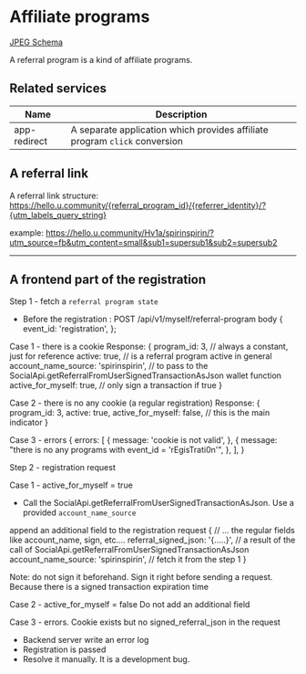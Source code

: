 # Affiliate programs

[JPEG Schema](../jpg/referral-program-workflow.jpg)


A referral program is a kind of affiliate programs.


## Related services


Name | Description
--- | ---
app-redirect | A separate application which provides affiliate program `click` conversion


## A referral link

A referral link structure:
https://hello.u.community/{referral_program_id}/{referrer_identity}/?{utm_labels_query_string}

example:
https://hello.u.community/Hv1a/spirinspirin/?utm_source=fb&utm_content=small&sub1=supersub1&sub2=supersub2

----------------------------------------------


## A frontend part of the registration

Step 1 - fetch a `referral program state`

* Before the registration :
POST /api/v1/myself/referral-program
body {
    event_id: 'registration',
};

Case 1 - there is a cookie
Response:
{
    program_id: 3, // always a constant, just for reference
    active: true, // is a referral program active in general
    account_name_source: 'spirinspirin', // to pass to the SocialApi.getReferralFromUserSignedTransactionAsJson wallet function
    active_for_myself: true, // only sign a transaction if true
}

Case 2 - there is no any cookie (a regular registration)
Response:
{
    program_id: 3,
    active: true,
    active_for_myself: false, // this is the main indicator
}

Case 3 - errors
{
    errors: [
        {
            message: 'cookie is not valid',
        },
        {
            message: "there is no any programs with event_id = 'rEgisTrati0n'",
        },
    ],
}


Step 2 - registration request

Case 1 - active_for_myself = true

* Call the SocialApi.getReferralFromUserSignedTransactionAsJson. Use a provided `account_name_source`

append an additional field to the registration request
{
    // ... the regular fields like account_name, sign, etc....
    referral_signed_json:  '{.....}', // a result of the call of SocialApi.getReferralFromUserSignedTransactionAsJson
    account_name_source: 'spirinspirin', // fetch it from the step 1
}

Note: do not sign it beforehand. Sign it right before sending a request. Because there is a signed transaction expiration time

Case 2 - active_for_myself = false
Do not add an additional field

Case 3 - errors. Cookie exists but no signed_referral_json in the request
* Backend server write an error log
* Registration is passed
* Resolve it manually. It is a development bug.

